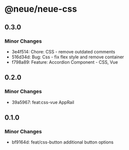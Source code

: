 # @neue/neue-css

## 0.3.0

### Minor Changes

- 3e4f514: Chore: CSS - remove outdated comments
- 516d34d: Bug: Css - fix flex style and remove container
- f798a89: Feature: Accordion Component - CSS, Vue

## 0.2.0

### Minor Changes

- 39a5967: feat:css-vue AppRail

## 0.1.0

### Minor Changes

- bf9164d: feat/css-button additional button options

